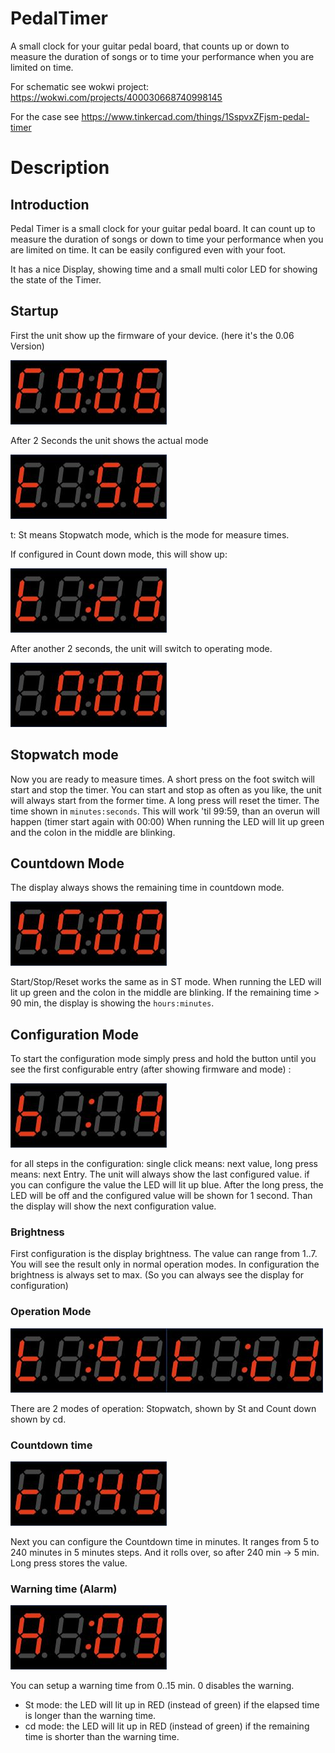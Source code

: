 # PedalTimer
A small clock for your guitar pedal board, that counts up or down to measure the duration of songs or to time your performance when you are limited on time.

For schematic see wokwi project: https://wokwi.com/projects/400030668740998145

For the case see https://www.tinkercad.com/things/1SspvxZFjsm-pedal-timer

# Description

## Introduction 

Pedal Timer is a small clock for your guitar pedal board. It can count up to measure the duration of songs or down to time your performance when you are limited on time. It can be easily configured even with your foot. 

It has a nice Display, showing time and a small multi color LED for showing the state of the Timer.

## Startup

First the unit show up the firmware of your device. (here it's the 0.06 Version)

![](images/image001.jpg)

After 2 Seconds the unit shows the actual mode

![](images/image002.jpg)

t: St means Stopwatch mode, which is the mode for measure times.

If configured in Count down mode, this will show up:

![](images/image008.jpg)

After another 2 seconds, the unit will switch to operating mode.

![](images/image003.jpg)

## Stopwatch mode

Now you are ready to measure times. A short press on the foot switch will start and stop the timer. You can start and stop as often as you like, the unit will always start from the former time. A long press will reset the timer. The time shown in `minutes:seconds`. This will work 'til 99:59, than an overun will happen (timer start again with 00:00) When running the LED will lit up green and the colon in the middle are blinking.

## Countdown Mode

The display always shows the remaining time in countdown mode.

![](images/image009.jpg)

Start/Stop/Reset works the same as in ST mode. When running the LED will lit up green and the colon in the middle are blinking. If the remaining time > 90 min, the display is showing the `hours:minutes`. 

## Configuration Mode

To start the configuration mode simply press and hold the button until you see the first configurable entry (after showing firmware and mode) :

![](images/image004.jpg)

for all steps in the configuration: single click means: next value, long press means: next Entry. The unit will always show the last configured value. if you can configure the value the LED will lit up blue. After the long press, the LED will be off and the configured value will be shown for 1 second. Than the display will show the next configuration value.

### Brightness

First configuration is the display brightness. The value can range from 1..7. You will see the result only in normal operation modes. In configuration the brightness is always set to max. (So you can always see the display for configuration) 

### Operation Mode

![](images/image005.jpg)![](images/image008.jpg)

There are 2 modes of operation: Stopwatch, shown by St and Count down shown by cd.

### Countdown time

![](images/image006.jpg)

Next you can configure the Countdown time in minutes. It ranges from 5 to 240 minutes  in 5 minutes steps. And it rolls over, so after 240 min -> 5 min. Long press stores the value.

### Warning time (Alarm)

![](images/image007.jpg)

You can setup a warning time from 0..15 min. 0 disables the warning. 

- St mode: the LED will lit up in RED (instead of green) if the elapsed time is longer than the warning time.
- cd mode: the LED will lit up in RED (instead of green) if the remaining time is shorter than the warning time.

